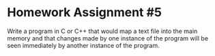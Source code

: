 # Homework Assignment #5
Write a program in C or C++ that would map a text file into the main memory and that changes made by
one instance of the program will be seen immediately by another instance of the program.
